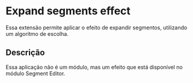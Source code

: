 # Expand segments effect

Essa extensão permite aplicar o efeito de expandir segmentos, utilizando um algoritmo de escolha.

## Descrição

Essa aplicação não é um módulo, mas um efeito que está disponível no módulo Segment Editor.